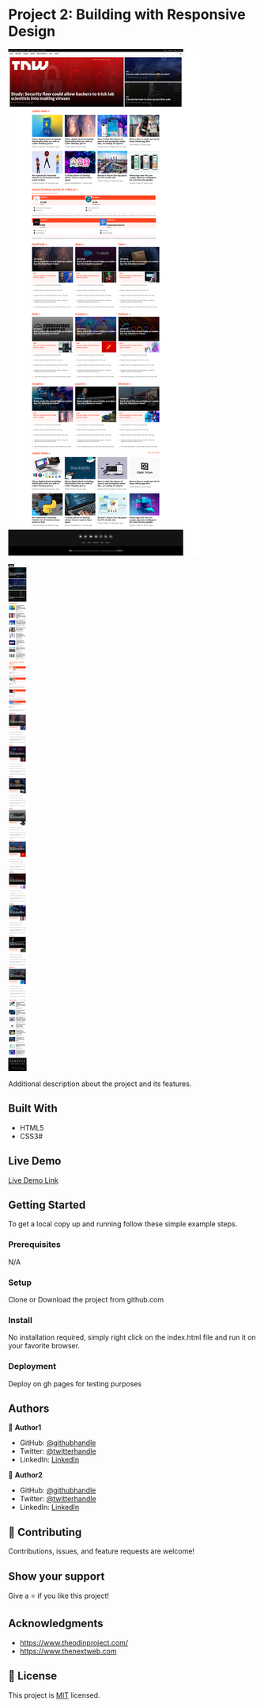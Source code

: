 # Project 2: Building with Responsive Design

![screenshot](./Desktop.jpg)

![screenshot](./Mobile.jpg)

Additional description about the project and its features.

## Built With

- HTML5
- CSS3#


## Live Demo

[Live Demo Link](https://oxenprogrammer.github.io/thenextweb-clone/)


## Getting Started


To get a local copy up and running follow these simple example steps.

### Prerequisites
N/A

### Setup
Clone or Download the project from github.com
### Install
No installation required, simply right click on the index.html file and run it on your favorite browser.

### Deployment
Deploy on gh pages for testing purposes



## Authors

👤 **Author1**

- GitHub: [@githubhandle](https://github.com/oxenprogrammer)
- Twitter: [@twitterhandle](https://twitter.com/ox_emmy)
- LinkedIn: [LinkedIn](https://www.linkedin.com/in/emanuel-okello-1217b4b3/)

👤 **Author2**

- GitHub: [@githubhandle](https://github.com/aliciapaz)
- Twitter: [@twitterhandle](https://twitter.com/aliciap38180090 )
- LinkedIn: [LinkedIn](https://www.linkedin.com/in/alicia-rojas-71468418a/ )

## 🤝 Contributing

Contributions, issues, and feature requests are welcome!


## Show your support

Give a ⭐️ if you like this project!

## Acknowledgments

- https://www.theodinproject.com/
- https://www.thenextweb.com

## 📝 License

This project is [MIT](./LICENSE.txt) licensed.